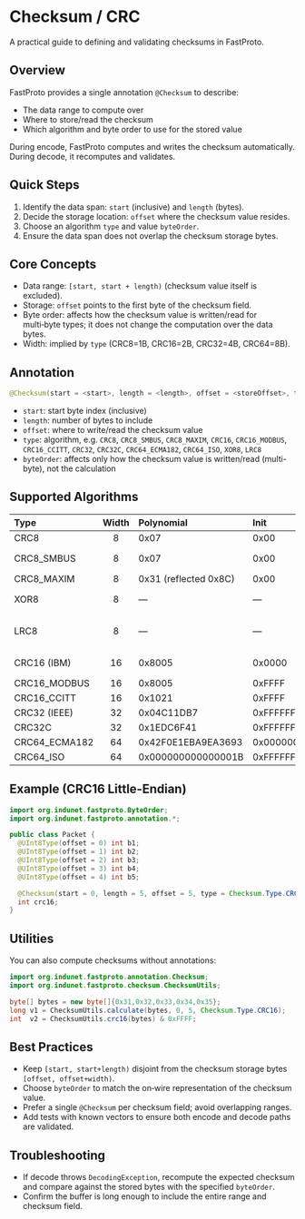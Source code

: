 # Checksum / CRC

A practical guide to defining and validating checksums in FastProto.

## Overview

FastProto provides a single annotation `@Checksum` to describe:
- The data range to compute over
- Where to store/read the checksum
- Which algorithm and byte order to use for the stored value

During encode, FastProto computes and writes the checksum automatically. During decode, it recomputes and validates.

## Quick Steps

1. Identify the data span: `start` (inclusive) and `length` (bytes).
2. Decide the storage location: `offset` where the checksum value resides.
3. Choose an algorithm `type` and value `byteOrder`.
4. Ensure the data span does not overlap the checksum storage bytes.

## Core Concepts

- Data range: `[start, start + length)` (checksum value itself is excluded).
- Storage: `offset` points to the first byte of the checksum field.
- Byte order: affects how the checksum value is written/read for multi‑byte types; it does not change the computation over the data bytes.
- Width: implied by `type` (CRC8=1B, CRC16=2B, CRC32=4B, CRC64=8B).

## Annotation

```java
@Checksum(start = <start>, length = <length>, offset = <storeOffset>, type = <Type>, byteOrder = <ByteOrder>)
```
- `start`: start byte index (inclusive)
- `length`: number of bytes to include
- `offset`: where to write/read the checksum value
- `type`: algorithm, e.g. `CRC8`, `CRC8_SMBUS`, `CRC8_MAXIM`, `CRC16`, `CRC16_MODBUS`, `CRC16_CCITT`, `CRC32`, `CRC32C`, `CRC64_ECMA182`, `CRC64_ISO`, `XOR8`, `LRC8`
- `byteOrder`: affects only how the checksum value is written/read (multi-byte), not the calculation

## Supported Algorithms

| Type            | Width | Polynomial           | Init               | Refin/Refout | XorOut              | Notes                          |
|:----------------|:-----:|:---------------------|:-------------------|:------------:|:--------------------|:-------------------------------|
| CRC8            |  8    | 0x07                 | 0x00               | false/false  | 0x00                | SMBus-PEC base                 |
| CRC8_SMBUS      |  8    | 0x07                 | 0x00               | false/false  | 0x00                | Alias of CRC8(0x07,0x00)       |
| CRC8_MAXIM      |  8    | 0x31 (reflected 0x8C)| 0x00               | true/true    | 0x00                | Dallas/Maxim                    |
| XOR8            |  8    | —                    | —                  | —            | —                   | Byte-wise XOR (BCC)            |
| LRC8            |  8    | —                    | —                  | —            | —                   | Two's complement of sum        |
| CRC16 (IBM)     | 16    | 0x8005               | 0x0000             | true/true    | 0x0000              | Also known as CRC-16/IBM       |
| CRC16_MODBUS    | 16    | 0x8005               | 0xFFFF             | true/true    | 0x0000              | MODBUS RTU                     |
| CRC16_CCITT     | 16    | 0x1021               | 0xFFFF             | false/false  | 0x0000              | CCITT-FALSE                    |
| CRC32 (IEEE)    | 32    | 0x04C11DB7           | 0xFFFFFFFF         | true/true    | 0xFFFFFFFF          | Ethernet/ZIP                   |
| CRC32C          | 32    | 0x1EDC6F41           | 0xFFFFFFFF         | true/true    | 0xFFFFFFFF          | Castagnoli                     |
| CRC64_ECMA182   | 64    | 0x42F0E1EBA9EA3693   | 0x0000000000000000 | false/false  | 0x0000000000000000  | ECMA-182                       |
| CRC64_ISO       | 64    | 0x000000000000001B   | 0xFFFFFFFFFFFFFFFF | true/true    | 0xFFFFFFFFFFFFFFFF  | ISO                            |

## Example (CRC16 Little-Endian)
```java
import org.indunet.fastproto.ByteOrder;
import org.indunet.fastproto.annotation.*;

public class Packet {
  @UInt8Type(offset = 0) int b1;
  @UInt8Type(offset = 1) int b2;
  @UInt8Type(offset = 2) int b3;
  @UInt8Type(offset = 3) int b4;
  @UInt8Type(offset = 4) int b5;

  @Checksum(start = 0, length = 5, offset = 5, type = Checksum.Type.CRC16, byteOrder = ByteOrder.LITTLE)
  int crc16;
}
```

## Utilities

You can also compute checksums without annotations:
```java
import org.indunet.fastproto.annotation.Checksum;
import org.indunet.fastproto.checksum.ChecksumUtils;

byte[] bytes = new byte[]{0x31,0x32,0x33,0x34,0x35};
long v1 = ChecksumUtils.calculate(bytes, 0, 5, Checksum.Type.CRC16);
int  v2 = ChecksumUtils.crc16(bytes) & 0xFFFF;
```

## Best Practices
- Keep `[start, start+length)` disjoint from the checksum storage bytes `[offset, offset+width)`.
- Choose `byteOrder` to match the on‑wire representation of the checksum value.
- Prefer a single `@Checksum` per checksum field; avoid overlapping ranges.
- Add tests with known vectors to ensure both encode and decode paths are validated.

## Troubleshooting
- If decode throws `DecodingException`, recompute the expected checksum and compare against the stored bytes with the specified `byteOrder`.
- Confirm the buffer is long enough to include the entire range and checksum field.
